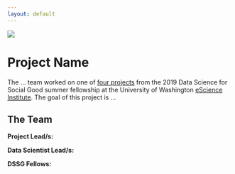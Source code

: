 ```yaml
---
layout: default
---
```


<img src="{{ site.url }}{{ site.baseurl }}/assets/images/eScience.png">
</a>

# Project Name

The ... team worked on one of [four projects](http://escience.washington.edu/2019-data-science-for-social-good-projects/) from the 2019 Data Science for Social Good summer fellowship at the University of Washington [eScience Institute](http://escience.washington.edu/). The goal of this project is ...


## The Team

**Project Lead/s:**

**Data Scientist Lead/s:** 

**DSSG Fellows:** 
